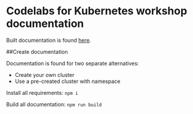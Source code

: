 # Codelabs for Kubernetes workshop documentation

Built documentation is found [here](https://linemos.github.io/kubernetes-intro/).

##Create documentation 

Documentation is found for two separate alternatives: 
 - Create your own cluster
 - Use a pre-created cluster with namespace
 
 
Install all requirements: `npm i`

Build all documentation: `npm run build`
